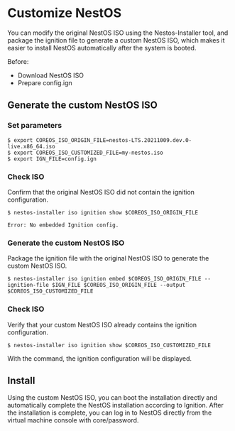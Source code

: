 # Customize NestOS

You can modify the original NestOS ISO using the Nestos-Installer tool, and package the ignition file to generate a custom NestOS ISO, which makes it easier to install NestOS automatically after the system is booted.

Before:

- Download NestOS ISO
- Prepare config.ign

## Generate the custom NestOS ISO

### Set parameters

```
$ export COREOS_ISO_ORIGIN_FILE=nestos-LTS.20211009.dev.0-live.x86_64.iso
$ export COREOS_ISO_CUSTOMIZED_FILE=my-nestos.iso
$ export IGN_FILE=config.ign
```

### Check ISO

Confirm that the original NestOS ISO did not contain the ignition configuration.

```
$ nestos-installer iso ignition show $COREOS_ISO_ORIGIN_FILE 

Error: No embedded Ignition config.
```

### Generate the custom NestOS ISO

Package the ignition file with the original NestOS ISO to generate the custom NestOS ISO.

```
$ nestos-installer iso ignition embed $COREOS_ISO_ORIGIN_FILE --ignition-file $IGN_FILE $COREOS_ISO_ORIGIN_FILE --output $COREOS_ISO_CUSTOMIZED_FILE
```

### Check ISO

Verify that your custom NestOS ISO already contains the ignition configuration.

```
$ nestos-installer iso ignition show $COREOS_ISO_CUSTOMIZED_FILE
```

With the command, the ignition configuration will be displayed.

## Install

Using the custom NestOS ISO, you can boot the installation directly and automatically complete the NestOS installation according to Ignition. After the installation is complete, you can log in to NestOS directly from the virtual machine console with core/password.